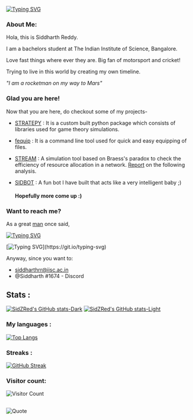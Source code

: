 [![Typing SVG](https://readme-typing-svg.demolab.com?font=Ubuntu+Bold&weight=100&size=30&pause=1000&color=2DF722&random=false&width=435&lines=Hey%2C+I+am+Siddharth)](https://git.io/typing-svg)


### About Me:
Hola, this is Siddharth Reddy.

I am a bachelors student at The Indian Institute of Science, Bangalore.

Love fast things where ever they are. Big fan of motorsport and cricket!

Trying to live in this world by creating my own timeline.

*"I am a rocketman on my way to Mars"*

### Glad you are here!
Now that you are here, do checkout some of my projects-

- [STRATEPY](https://github.com/SidZRed/stratepy) : It is a custom built python package which consists of libraries used for game theory simulations.
- [fequip](https://github.com/SidZRed/fequip) : It is a command line tool used for quick and easy equipping of files.
- [STREAM](https://github.com/SidZRed/STREAM) : A simulation tool based on Braess's paradox to check the efficiency of resource allocation in a network. [Report](https://github.com/SidZRed/STREAM/blob/main/Braess_Paradox.pdf) on the following analysis.
- [SIDBOT](https://github.com/SidZRed/SidBoT) : A fun bot I have built that acts like a very intelligent baby ;)


  #### Hopefully more come up :)



### Want to reach me?
As a great [man](https://en.wikipedia.org/wiki/Freddie_Mercury) once said, 

[![Typing SVG](https://readme-typing-svg.demolab.com?font=Ubuntu+Bold&weight=100&size=17&duration=5003&pause=1000&color=2DF722&background=FFBA9000&random=false&width=435&lines=I'm+travelling+at+the+speed+of+light%2C)](https://git.io/typing-svg)

[![Typing SVG](https://readme-typing-svg.demolab.com?font=Ubuntu+Bold&weight=100&size=17&duration=5003&pause=1000&color=2DF722&background=FFBA9000&random=false&width=435&lines=I+wanna+make+a+supersonic+man+out+of+you!)](https://git.io/typing-svg)

Anyway, since you want to:
- siddharthrr@iisc.ac.in
- @Siddharth #1674 - Discord


## Stats :

[![SidZRed's GitHub stats-Dark](https://github-readme-stats.vercel.app/api?username=SidZRed&show_icons=true&theme=dark#gh-dark-mode-only)](https://github.com/SidZRed/github-readme-stats#gh-dark-mode-only)
[![SidZRed's GitHub stats-Light](https://github-readme-stats.vercel.app/api?username=SidZRed&show_icons=true&theme=default#gh-light-mode-only)](https://github.com/SidZRed/github-readme-stats#gh-light-mode-only)

  ### My languages :
  [![Top Langs](https://github-readme-stats.vercel.app/api/top-langs/?username=SidZRed&size_weight=0.5&count_weight=0.5&layout=donut)](https://github.com/anuraghazra/github-readme-stats)

### Streaks :
[![GitHub Streak](https://streak-stats.demolab.com/?user=SidZRed&theme=dark)](https://git.io/streak-stats)


### Visitor count:
![Visitor Count](https://profile-counter.glitch.me/{SidZRed}/count.svg)

## 
<p align="center">
  
![Quote](https://github-readme-quotes-bay.vercel.app/quote?theme=tokyonight&animation=grow_out_in&layout=zues&font=Redressed&fontColor=white&bgColor=black)

</p>
